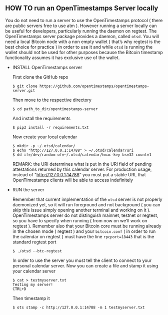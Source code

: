 ## HOW TO run an OpenTimestamps Server locally

You do not need to run a server to use the OpenTimestamps protocol ( there are public servers free to use atm ). However running a server locally can be useful for developers, particularly running the daemon on regtest. The OpenTimestamps server package provides a daemon, called `otsd`. You will need a local Bitcoin node with a non empty wallet ( that’s why regtest is the best choice for practice ) in order to use it and while `otsd` is running the wallet should not be used for other purposes because the Bitcoin timestamp functionality assumes it has exclusive use of the wallet. 

- INSTALL OpenTimestamps server

  First clone the GitHub repo

  ```
  $ git clone https://github.com/opentimestamps/opentimestamps-server.git
  ```

  Then move to the respective directory

  ```
  $ cd path_to_dir/opentimestamps-server
  ```

  And install the requirements

  ```
  $ pip3 install -r requirements.txt
  ```

  Now create your local calendar

  ```
  $ mkdir -p ~/.otsd/calendar/
  $ echo "http://127.0.0.1:14788" > ~/.otsd/calendar/uri
  $ dd if=/dev/random of=~/.otsd/calendar/hmac-key bs=32 count=1
  ```

  REMARK: the URI determines what is put in the URI field of pending attestations returned by this calendar server. For production usage, instead of  "<http://127.0.0.1:14788>” you must put a stable URL that OpenTimestamps clients will be able to access indefinitely

- RUN the server

  Remember that current implementation of the `otsd` server is not properly daemonized yet, so it will run foreground and not background ( you can skip this issue simply opening another terminal and working on it ). OpenTimestamps server do not distinguish mainnet, testnet or regtest, so you have to specify when running ( from now on we’ll work on regtest ). Remember also that your Bitcoin core must be running already in the chosen mode ( regtest ) and your `bitcoin.conf` ( in order to run the calendar on regtest ) must have the line `rpcport=18443` that is the standard regtest port

  ```
  $ ./otsd --btc-regtest
  ```

  In order to use the server you must tell the client to connect to your personal calendar server. Now you can create a file and stamp it using your calendar server

  ```
  $ cat > testmyserver.txt
  Testing my server!
  CTRL+D
  ```

  Then timestamp it

  ```
  $ ots stamp -c http://127.0.0.1:14788 -m 1 testmyserver.txt
  ```
